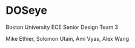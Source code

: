# DOSeye
Boston University ECE Senior Design Team 3

Mike Ethier, Solomon Utain, Ami Vyas, Alex Wang